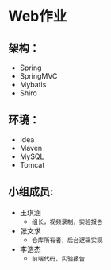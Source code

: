 # Web作业

## 架构：

  * Spring
  * SpringMVC
  * Mybatis
  * Shiro

## 环境：

  * Idea
  * Maven
  * MySQL
  * Tomcat

## 小组成员:
  * 王琪涵
    *  `组长，视频录制，实验报告 `
  * 张文求
    *  `仓库所有者，后台逻辑实现 `
  * 李浩杰
    *  `前端代码，实验报告`
